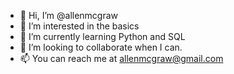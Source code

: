 - 👋 Hi, I’m @allenmcgraw
- 👀 I’m interested in the basics
- 🌱 I’m currently learning Python and SQL
- 💞️ I’m looking to collaborate when I can.
- 📫 You can reach me at allenmcgraw@gmail.com

<!---
allenmcgraw/allenmcgraw is a ✨ special ✨ repository because its `README.md` (this file) appears on your GitHub profile.
You can click the Preview link to take a look at your changes.
--->

